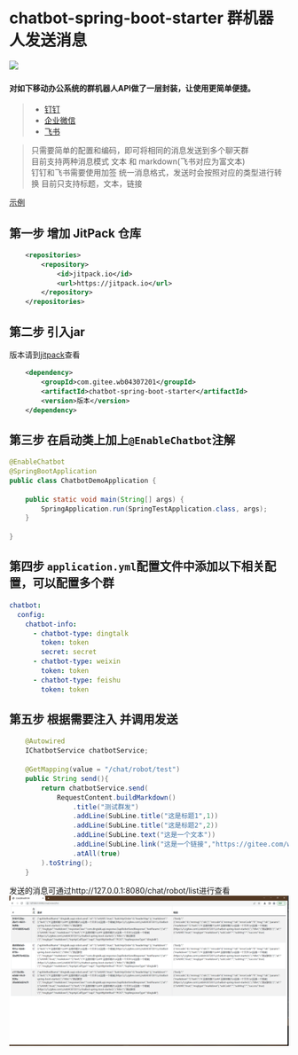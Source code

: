 # chatbot-spring-boot-starter 群机器人发送消息

[![](https://jitpack.io/v/com.gitee.wb04307201/chatbot-spring-boot-starter.svg)](https://jitpack.io/#com.gitee.wb04307201/chatbot-spring-boot-starter)

#### 对如下移动办公系统的群机器人API做了一层封装，让使用更简单便捷。
> - [钉钉](https://open.dingtalk.com/document/group/custom-robot-access)
> - [企业微信](https://developer.work.weixin.qq.com/document/path/91770)
> - [飞书](https://open.feishu.cn/document/ukTMukTMukTM/ucTM5YjL3ETO24yNxkjN)

> 只需要简单的配置和编码，即可将相同的消息发送到多个聊天群  
> 目前支持两种消息模式 文本 和 markdown(飞书对应为富文本)  
> 钉钉和飞书需要使用加签
> 统一消息格式，发送时会按照对应的类型进行转换
> 目前只支持标题，文本，链接

[示例](https://gitee.com/wb04307201/chatbot-demo)

## 第一步 增加 JitPack 仓库
```xml
    <repositories>
        <repository>
            <id>jitpack.io</id>
            <url>https://jitpack.io</url>
        </repository>
    </repositories>
```

## 第二步 引入jar
版本请到[jitpack](https://jitpack.io/#com.gitee.wb04307201/chatbot-spring-boot-starter)查看
```xml
    <dependency>
        <groupId>com.gitee.wb04307201</groupId>
        <artifactId>chatbot-spring-boot-starter</artifactId>
        <version>版本</version>
    </dependency>
```

## 第三步 在启动类上加上`@EnableChatbot`注解

```java
@EnableChatbot
@SpringBootApplication
public class ChatbotDemoApplication {

	public static void main(String[] args) {
		SpringApplication.run(SpringTestApplication.class, args);
	}
	
}
```

## 第四步 `application.yml`配置文件中添加以下相关配置，可以配置多个群

```yaml
chatbot:
  config:
    chatbot-info:
      - chatbot-type: dingtalk
        token: token
        secret: secret
      - chatbot-type: weixin
        token: token
      - chatbot-type: feishu
        token: token
```

## 第五步 根据需要注入 并调用发送
```java
    @Autowired
    IChatbotService chatbotService;

    @GetMapping(value = "/chat/robot/test")
    public String send(){
        return chatbotService.send(
            RequestContent.buildMarkdown()
                .title("测试群发")
                .addLine(SubLine.title("这是标题1",1))
                .addLine(SubLine.title("这是标题2",2))
                .addLine(SubLine.text("这是一个文本"))
                .addLine(SubLine.link("这是一个链接","https://gitee.com/wb04307201/chatbot-spring-boot-starter"))
                .atAll(true)
        ).toString();
    }
```

发送的消息可通过http://127.0.0.1:8080/chat/robot/list进行查看
![img_1.png](img_1.png)